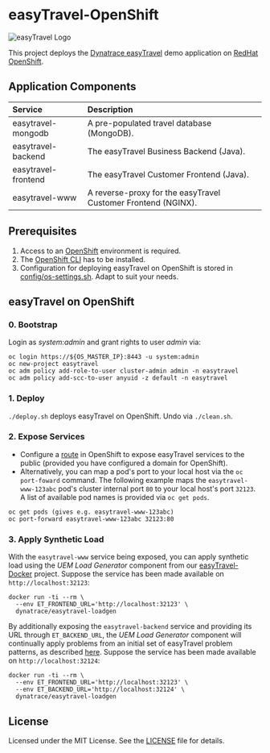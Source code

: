 # easyTravel-OpenShift

![easyTravel Logo](https://github.com/dynatrace-innovationlab/easyTravel-Builder/blob/images/easyTravel-logo.png)

This project deploys the [Dynatrace easyTravel](https://community.dynatrace.com/community/display/DL/Demo+Applications+-+easyTravel) demo application on [RedHat OpenShift](https://www.openshift.com).

## Application Components

| Service             | Description
|:--------------------|:-----------
| easytravel-mongodb  | A pre-populated travel database (MongoDB).
| easytravel-backend  | The easyTravel Business Backend (Java).
| easytravel-frontend | The easyTravel Customer Frontend (Java).
| easytravel-www      | A reverse-proxy for the easyTravel Customer Frontend (NGINX).

## Prerequisites

1. Access to an [OpenShift](https://www.openshift.com) environment is required.
2. The [OpenShift CLI](https://docs.openshift.org/latest/cli_reference/get_started_cli.html) has to be installed.
3. Configuration for deploying easyTravel on OpenShift is stored in [config/os-settings.sh](https://github.com/dynatrace-innovationlab/easyTravel-OpenShift/blob/master/config/os-settings.sh). Adapt to suit your needs.

## easyTravel on OpenShift

### 0. Bootstrap

Login as *system:admin* and grant rights to user *admin* via:

```
oc login https://${OS_MASTER_IP}:8443 -u system:admin
oc new-project easytravel
oc adm policy add-role-to-user cluster-admin admin -n easytravel
oc adm policy add-scc-to-user anyuid -z default -n easytravel
```

### 1. Deploy

`./deploy.sh` deploys easyTravel on OpenShift. Undo via `./clean.sh`.

### 2. Expose Services

- Configure a [route](https://docs.openshift.com/enterprise/latest/dev_guide/routes.html) in OpenShift to expose easyTravel services to the public (provided you have configured a domain for OpenShift).
- Alternatively, you can map a pod's port to your local host via the `oc port-foward` command. The following example maps the `easytravel-www-123abc` pod's cluster internal port `80` to your local host's port `32123`. A list of available pod names is provided via `oc get pods`.

```
oc get pods (gives e.g. easytravel-www-123abc)
oc port-forward easytravel-www-123abc 32123:80
```

### 3. Apply Synthetic Load

With the `easytravel-www` service being exposed, you can apply synthetic load using the *UEM Load Generator* component from our [easyTravel-Docker](https://github.com/dynatrace-innovationlab/easyTravel-Docker) project. Suppose the service has been made available on `http://localhost:32123`:

```
docker run -ti --rm \
  --env ET_FRONTEND_URL='http://localhost:32123' \
  dynatrace/easytravel-loadgen
```

By additionally exposing the `easytravel-backend` service and providing its URL through `ET_BACKEND_URL`, the *UEM Load Generator* component will continually apply problems from an initial set of easyTravel problem patterns, as described [here](https://github.com/dynatrace-innovationlab/easyTravel-Docker). Suppose the service has been made available on `http://localhost:32124`:

```
docker run -ti --rm \
  --env ET_FRONTEND_URL='http://localhost:32123' \
  --env ET_BACKEND_URL='http://localhost:32124' \
  dynatrace/easytravel-loadgen
```

## License

Licensed under the MIT License. See the [LICENSE](https://github.com/dynatrace-innovationlab/easyTravel-OpenShift/blob/master/LICENSE) file for details.